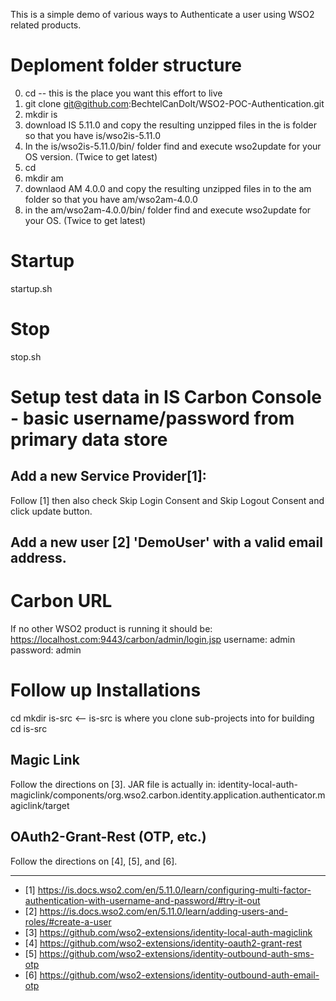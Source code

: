 This is a simple demo of various ways to Authenticate a user using WSO2 related products.

# Deploment folder structure
0) cd <project-dir> -- this is the place you want this effort to live
1) git clone git@github.com:BechtelCanDoIt/WSO2-POC-Authentication.git
2) mkdir is
3) download IS 5.11.0 and copy the resulting unzipped files in the is folder so that you have is/wso2is-5.11.0
4) In the is/wso2is-5.11.0/bin/ folder find and execute wso2update for your OS version. (Twice to get latest)
5) cd <project-dir>
6) mkdir am
7) downlaod AM 4.0.0 and copy the resulting unzipped files in to the am folder so that you have am/wso2am-4.0.0
8) in the am/wso2am-4.0.0/bin/ folder find and execute wso2update for your OS. (Twice to get latest)


# Startup
startup.sh

# Stop
stop.sh

# Setup test data in IS Carbon Console - basic username/password from primary data store
## Add a new Service Provider[1]: 
Follow [1] then also check Skip Login Consent and Skip Logout Consent and click update button.


## Add a new user [2] 'DemoUser' with a valid email address.

# Carbon URL
If no other WSO2 product is running it should be: https://localhost.com:9443/carbon/admin/login.jsp
username: admin
password: admin


# Follow up Installations
cd <project-dir>
mkdir is-src <-- is-src is where you clone sub-projects into for building
cd is-src

## Magic Link 
Follow the directions on [3].
JAR file is actually in: identity-local-auth-magiclink/components/org.wso2.carbon.identity.application.authenticator.magiclink/target

## OAuth2-Grant-Rest (OTP, etc.)
Follow the directions on [4], [5], and [6].


---
- [1] https://is.docs.wso2.com/en/5.11.0/learn/configuring-multi-factor-authentication-with-username-and-password/#try-it-out 
- [2] https://is.docs.wso2.com/en/5.11.0/learn/adding-users-and-roles/#create-a-user
- [3] https://github.com/wso2-extensions/identity-local-auth-magiclink
- [4] https://github.com/wso2-extensions/identity-oauth2-grant-rest
- [5] https://github.com/wso2-extensions/identity-outbound-auth-sms-otp
- [6] https://github.com/wso2-extensions/identity-outbound-auth-email-otp
